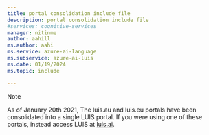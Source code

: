 ```yaml
---
title: portal consolidation include file
description: portal consolidation include file
#services: cognitive-services
manager: nitinme
author: aahill
ms.author: aahi
ms.service: azure-ai-language
ms.subservice: azure-ai-luis
ms.date: 01/19/2024
ms.topic: include

---
```


> [!NOTE]
> As of January 20th 2021, The luis.au and luis.eu portals have been consolidated into a single LUIS portal. If you were using one of these portals, instead access LUIS at [luis.ai](https://luis.ai).
